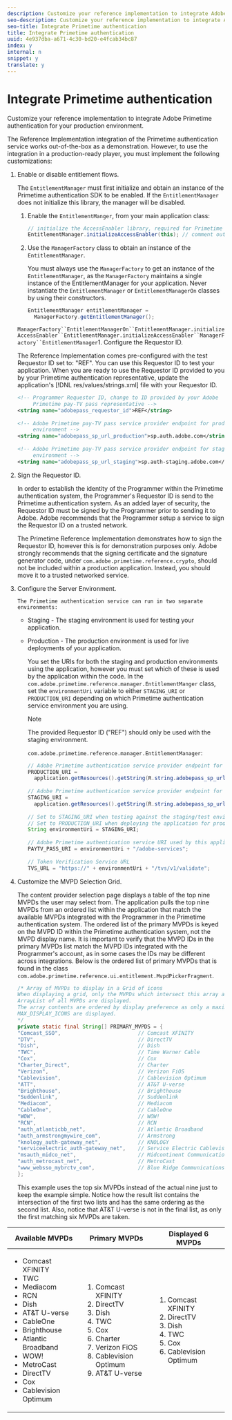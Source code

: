 ```yaml
---
description: Customize your reference implementation to integrate Adobe Primetime authentication for your production environment.
seo-description: Customize your reference implementation to integrate Adobe Primetime authentication for your production environment.
seo-title: Integrate Primetime authentication
title: Integrate Primetime authentication
uuid: 4e937dba-a671-4c30-bd20-e4fcab34bc87
index: y
internal: n
snippet: y
translate: y
---
```


# Integrate Primetime authentication

Customize your reference implementation to integrate Adobe Primetime authentication for your production environment.



The Reference Implementation integration of the Primetime authentication service works out-of-the-box as a demonstration. However, to use the integration in a production-ready player, you must implement the following customizations: 

1. Enable or disable entitlement flows.

   The `EntitlementManager` must first initialize and obtain an instance of the Primetime authentication SDK to be enabled. If the `EntitlementManager` does not initialize this library, the manager will be disabled.
   1. Enable the `EntitlementManger`, from your main application class:
   
   
      ```java   
      // initialize the AccessEnabler library, required for Primetime PayTV Pass entitlement workflows 
      EntitlementManager.initializeAccessEnabler(this); // comment out this line to disable entitlement workflows
      ```
   
   1. Use the `ManagerFactory` class to obtain an instance of the `EntitlementManager`.
   
      You must always use the `ManagerFactory` to get an instance of the `EntitlementManager`, as the `ManagerFactory` maintains a single instance of the EntitlementManager for your application. Never instantiate the `EntitlementManager` or `EntitlementManagerOn` classes by using their constructors.    
      ```java   
      EntitlementManager entitlementManager =  
        ManagerFactory.getEntitlementManager();
      ```
   

   `ManagerFactory``EntitlementManagerOn``EntitlementManager.initializeAccessEnabler``EntitlementManager.initializeAccessEnabler``ManagerFactory``EntitlementManager`1. Configure the Requestor ID.

   The Reference Implementation comes pre-configured with the test Requestor ID set to: "REF". You can use this Requestor ID to test your application. When you are ready to use the Requestor ID provided to you by your Primetime authentication representative, update the application's [!DNL res/values/strings.xml] file with your Requestor ID. 
   ```xml
   <!-- Programmer Requestor ID, change to ID provided by your Adobe  
        Primetime pay-TV pass representative --> 
   <string name="adobepass_requestor_id">REF</string> 
    
   <!-- Adobe Primetime pay-TV pass service provider endpoint for production 
        environment --> 
   <string name="adobepass_sp_url_production">sp.auth.adobe.com</string> 
    
   <!-- Adobe Primetime pay-TV pass service provider endpoint for staging  
        environment --> 
   <string name="adobepass_sp_url_staging">sp.auth-staging.adobe.com</string>
   ```


1. Sign the Requestor ID.

   In order to establish the identity of the Programmer within the Primetime authentication system, the Programmer's Requestor ID is send to the Primetime authentication system. As an added layer of security, the Requestor ID must be signed by the Programmer prior to sending it to Adobe. Adobe recommends that the Programmer setup a service to sign the Requestor ID on a trusted network.

   The Primetime Reference Implementation demonstrates how to sign the Requestor ID, however this is for demonstration purposes only. Adobe strongly recommends that the signing certificate and the signature generator code, under `com.adobe.primetime.reference.crypto`, should not be included within a production application. Instead, you should move it to a trusted networked service. 

1. Configure the Server Environment.

       The Primetime authentication service can run in two separate environments:    
    * Staging - The staging environment is used for testing your application.    
    * Production - The production environment is used for live deployments of your application.    
    
    
    
    
       You set the URIs for both the staging and production environments using the application, however you must set which of these is used by the application within the code. In the `com.adobe.primetime.reference.manager.EntitlementManger` class, set the `environmentUri` variable to either `STAGING_URI` or `PRODUCTION_URI` depending on which Primetime authentication service environment you are using. 
       >[!NOTE]
       >
       >The provided Requestor ID ("REF") should only be used with the staging environment.

    
    
       `com.adobe.primetime.reference.manager.EntitlementManager`: 
    
       ```java    
       // Adobe Primetime authentication service provider endpoint for production environment 
       PRODUCTION_URI = 
         application.getResources().getString(R.string.adobepass_sp_url_production); 
        
       // Adobe Primetime authentication service provider endpoint for staging environment 
       STAGING_URI = 
         application.getResources().getString(R.string.adobepass_sp_url_staging); 
        
       // Set to STAGING_URI when testing against the staging/test environment 
       // Set to PRODUCTION_URI when deploying the application for production use 
       String environmentUri = STAGING_URI; 
        
       // Adobe Primetime authentication service URI used by this application 
       PAYTV_PASS_URI = environmentUri + "/adobe-services"; 
        
       // Token Verification Service URL 
       TVS_URL = "https://" + environmentUri + "/tvs/v1/validate";
       ```
    
1. Customize the MVPD Selection Grid.

   The content provider selection page displays a table of the top nine MVPDs the user may select from. The application pulls the top nine MVPDs from an ordered list within the application that match the available MVPDs integrated with the Programmer in the Primetime authentication system. The ordered list of the primary MVPDs is keyed on the MVPD ID within the Primetime authentication system, not the MVPD display name. It is important to verify that the MVPD IDs in the primary MVPDs list match the MVPD IDs integrated with the Programmer's account, as in some cases the IDs may be different across integrations. Below is the ordered list of primary MVPDs that is found in the class `com.adobe.primetime.reference.ui.entitlement.MvpdPickerFragment`. 
   ```java
   /* Array of MVPDs to display in a Grid of icons 
   When displaying a grid, only the MVPDs which intersect this array and the 
   ArrayList of all MVPDs are displayed. 
   The array contents are ordered by display preference as only a maximum of 
   MAX_DISPLAY_ICONS are displayed. 
   */ 
   private static final String[] PRIMARY_MVPDS = { 
   "Comcast_SSO",                         // Comcast XFINITY 
   "DTV",                                 // DirectTV 
   "Dish",                                // Dish 
   "TWC",                                 // Time Warner Cable 
   "Cox",                                 // Cox 
   "Charter_Direct",                      // Charter 
   "Verizon",                             // Verizon FiOS 
   "Cablevision",                         // Cablevision Optimum 
   "ATT",                                 // AT&T U-verse 
   "Brighthouse",                         // Brighthouse 
   "Suddenlink",                          // Suddenlink 
   "Mediacom",                            // Mediacom 
   "CableOne",                            // CableOne 
   "WOW",                                 // WOW! 
   "RCN",                                 // RCN 
   "auth_atlanticbb_net",                 // Atlantic Broadband 
   "auth_armstrongmywire_com",            // Armstrong 
   "knology_auth-gateway_net",            // KNOLOGY 
   "serviceelectric_auth-gateway_net",    // Service Electric Cablevision 
   "msauth_midco_net",                    // Midcontinent Communications 
   "auth_metrocast_net",                  // MetroCast 
   "www_websso_mybrctv_com",              // Blue Ridge Communications 
   };
   ```




   This example uses the top six MVPDs instead of the actual nine just to keep the example simple. Notice how the result list contains the intersection of the first two lists and has the same ordering as the second list. Also, notice that AT&T U-verse is not in the final list, as only the first matching six MVPDs are taken. 

<table id="table_jfv_pyt_xp"> 
 <thead> 
  <tr> 
   <th class="entry"> Available MVPDs </th> 
   <th class="entry"> Primary MVPDs </th> 
   <th class="entry"> Displayed 6 MVPDs </th> 
  </tr> 
 </thead>
 <tbody> 
  <tr> 
   <td> 
    <ul id="ul_tnh_dzt_xp"> 
     <li id="li_0A033647BA9C459BAD89BDB3091A521B">Comcast XFINITY </li> 
     <li id="li_F94B30AEA186463B854CF6C114CA609D">TWC </li> 
     <li id="li_16E37EB88759466A89D33E5B847E4EAA">Mediacom </li> 
     <li id="li_6B4C17C8075844D082D08BBE632518AA">RCN </li> 
     <li id="li_2205BC64CF4F4E1A88B4FEC5E138ED0E">Dish </li> 
     <li id="li_B65063AE7B39482AA318852D357537FD">AT&amp;T U-verse </li> 
     <li id="li_C62DC756B3D94F1CACFC829A58E8121B">CableOne </li> 
     <li id="li_E9D8B4075A2744E4845557A3CE5EC9B2">Brighthouse </li> 
     <li id="li_9D8BF482CCD94418AAC84572F330AAAA">Atlantic Broadband </li> 
     <li id="li_1391B5BD4E2E4BB291DA526ECCFDF3D6">WOW! </li> 
     <li id="li_49DE45233FAF4FD19CA1F29036CD74B5">MetroCast </li> 
     <li id="li_C8D73FCBF43747FB8A305582FE4C68F3">DirectTV </li> 
     <li id="li_69D2037E37DB4903B2BFEE603E8E082A">Cox </li> 
     <li id="li_E7CF44ACD1234A33823670CAA697E82A">Cablevision Optimum </li> 
    </ul> </td> 
   <td> 
    <ol id="ol_xp4_2zt_xp"> 
     <li id="li_A8D86CB58FC54AF98E9C2FA4C1DBE163">Comcast XFINITY </li> 
     <li id="li_E384D4DBBB6F4F7D8D7FF8BF8F06641B">DirectTV </li> 
     <li id="li_DA86C0799F3041A1B051BCA8908818B7">Dish </li> 
     <li id="li_1B27BA6CBFBE492CA5BE9884553147DD">TWC </li> 
     <li id="li_985D88D668544A1DBB1F5B68948209FB">Cox </li> 
     <li id="li_7593E145528D4BBC99FFF4E634DC646D">Charter </li> 
     <li id="li_B328296B111E47198D44C0893B5BDB74">Verizon FiOS </li> 
     <li id="li_7B9AEAA7A6F24208B8D303BED9DA66D2">Cablevision Optimum </li> 
     <li id="li_7FAD0D64ECDA411E9A41B147B7560ACA">AT&amp;T U-verse </li> 
    </ol> </td> 
   <td> 
    <ol id="ol_ggx_2zt_xp"> 
     <li id="li_D6F9CB43866D404B8CB85544B2685765">Comcast XFINITY </li> 
     <li id="li_44BFDBDC27F2413C91F578D0B40A4163">DirectTV </li> 
     <li id="li_A006BFCCFAA247288EE9E04D708039C7">Dish </li> 
     <li id="li_AB53AAC8760A41518A7C36B5671F3DDE">TWC </li> 
     <li id="li_91798252DA1F4C1492F5C2D6E025CCA8">Cox </li> 
     <li id="li_70414FBACA7B465E8ADE43123326470F">Cablevision Optimum </li> 
    </ol> </td> 
  </tr> 
 </tbody> 
</table>

